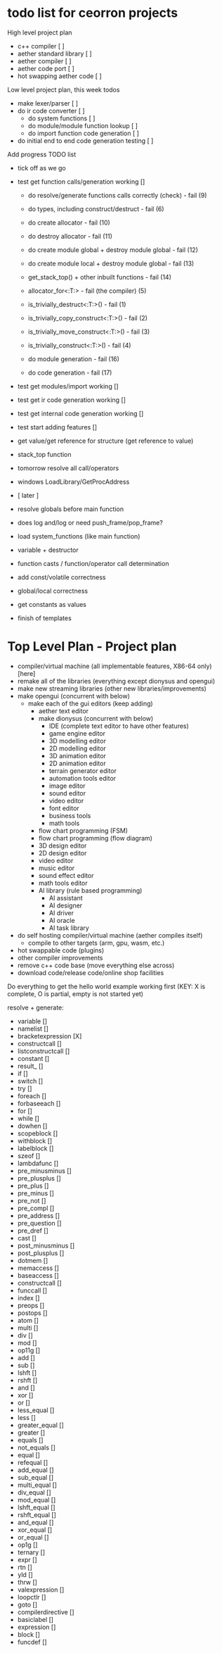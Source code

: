 # todo list for ceorron projects

High level project plan
 - c++ compiler                                            [ ]
 - aether standard library                                 [ ]
 - aether compiler                                         [ ]
 - aether code port                                        [ ]
 - hot swapping aether code                                [ ]

Low level project plan, this week todos
 - make lexer/parser                                       [ ]
 - do ir code converter                                    [ ]
   - do system functions                                   [ ]
   - do module/module function lookup                      [ ]
   - do import function code generation                    [ ]
 - do initial end to end code generation testing           [ ]

Add progress TODO list
 - tick off as we go
 - test get function calls/generation working              []
    - do resolve/generate functions calls correctly (check)            - fail (9)

    - do types, including construct/destruct                           - fail (6)

    - do create allocator                                              - fail (10)
    - do destroy allocator                                             - fail (11)
    - do create module global + destroy module global                  - fail (12)
    - do create module local + destroy module global                   - fail (13)

    - get_stack_top() + other inbuilt functions                        - fail (14)
    - allocator_for<:T:>                                               - fail (the compiler) (5)
    - is_trivially_destruct<:T:>()                                     - fail (1)
    - is_trivially_copy_construct<:T:>()                               - fail (2)
    - is_trivially_move_construct<:T:>()                               - fail (3)
    - is_trivially_construct<:T:>()                                    - fail (4)

    - do module generation                                             - fail (16)
    - do code generation                                               - fail (17)

 - test get modules/import working				                     []
 - test get ir code generation working			                  []
 - test get internal code generation working	              []
 - test start adding features					                         []
- get value/get reference for structure (get reference to value)
- stack_top function
- tomorrow resolve all call/operators
- windows LoadLibrary/GetProcAddress
- [ later ]
- resolve globals before main function
- does log and/log or need push_frame/pop_frame?
- load system_functions (like main function)
- variable + destructor
- function casts / function/operator call determination
- add const/volatile correctness
- global/local correctness
- get constants as values
- finish of templates


# Top Level Plan - Project plan

- compiler/virtual machine (all implementable features, X86-64 only) [here]
- remake all of the libraries (everything except dionysus and opengui)
- make new streaming libraries (other new libraries/improvements)
- make opengui (concurrent with below)
  - make each of the gui editors (keep adding)
    - aether text editor
    - make dionysus (concurrent with below)
      - IDE (complete text editor to have other features)
      - game engine editor
      - 3D modelling editor
      - 2D modelling editor
      - 3D animation editor
      - 2D animation editor
      - terrain generator editor
      - automation tools editor
      - image editor
      - sound editor
      - video editor
      - font editor
      - business tools
      - math tools
    - flow chart programming (FSM)
    - flow chart programming (flow diagram)
    - 3D design editor
    - 2D design editor
    - video editor
    - music editor
    - sound effect editor
    - math tools editor
    - AI library (rule based programming)
      - AI assistant
      - AI designer
      - AI driver
      - AI oracle
      - AI task library
- do self hosting compiler/virtual machine (aether compiles itself)
  - compile to other targets (arm, gpu, wasm, etc.) 
- hot swappable code (plugins)
- other compiler improvements
- remove c++ code base (move everything else across)
- download code/release code/online shop facilities


Do everything to get the hello world example working first
(KEY: X is complete, O is partial, empty is not started yet)

resolve + generate:

- variable []
- namelist []
- bracketexpression [X]
- constructcall []
- listconstructcall []
- constant []
- result_ []
- if []
- switch []
- try []
- foreach []
- forbaseeach []
- for []
- while []
- dowhen []
- scopeblock []
- withblock []
- labelblock []
- szeof []
- lambdafunc []
- pre_minusminus []
- pre_plusplus []
- pre_plus []
- pre_minus []
- pre_not []
- pre_compl []
- pre_address []
- pre_question []
- pre_dref []
- cast []
- post_minusminus []
- post_plusplus []
- dotmem []
- memaccess []
- baseaccess []
- constructcall []
- funccall []
- index []
- preops []
- postops []
- atom []
- multi []
- div []
- mod []
- op11g []
- add []
- sub []
- lshft []
- rshft []
- and []
- xor []
- or []
- less_equal []
- less []
- greater_equal []
- greater []
- equals []
- not_equals []
- equal []
- refequal []
- add_equal []
- sub_equal []
- multi_equal []
- div_equal []
- mod_equal []
- lshft_equal []
- rshft_equal []
- and_equal []
- xor_equal []
- or_equal []
- op1g []
- ternary []
- expr []
- rtn []
- yld []
- thrw []
- valexpression []
- loopctlr []
- goto []
- compilerdirective []
- basiclabel []
- expression []
- block []
- funcdef []


